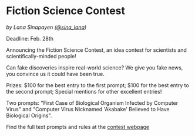 # Fiction Science Contest

*by Lana Sinapayen ([@sina_lana](https://twitter/sina_lana))*

Deadline: Feb. 28th

Announcing the Fiction Science Contest, an idea contest for scientists and scientifically-minded people!

Can fake discoveries inspire real-world science? We give you fake news, you convince us it could have been true.

Prizes: $100 for the best entry to the first prompt; $100 for the best entry to the second prompt; Special mentions for other excellent entries!

Two prompts: "First Case of Biological Organism Infected by Computer Virus" and "Computer Virus Nicknamed 'Akabake' Believed to Have Biological Origins".

Find the full text prompts and rules at the [contest webpage](https://sites.google.com/view/fiction-science/home)
